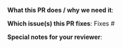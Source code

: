 <!--
Please select the kind of this pull request, e.g.:
/kind enhancement

Tide will not merge your PR, if it is missing a `kind/*` label.
"/kind" identifiers:    api-change|bug|cleanup|discussion|enhancement|epic|impediment|poc|post-mortem|question|regression|task|technical-debt|test
-->

**What this PR does / why we need it**:

**Which issue(s) this PR fixes**:
Fixes #

**Special notes for your reviewer**:
